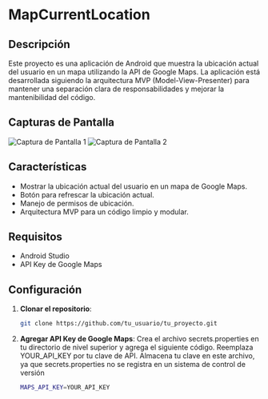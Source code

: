 # MapCurrentLocation

## Descripción

Este proyecto es una aplicación de Android que muestra la ubicación actual del usuario en un mapa utilizando la API de Google Maps. La aplicación está desarrollada siguiendo la arquitectura MVP (Model-View-Presenter) para mantener una separación clara de responsabilidades y mejorar la mantenibilidad del código.

## Capturas de Pantalla

![Captura de Pantalla 1](https://github.com/jehux/MapCurrentLocation/screensshots/screen_1.jpg)
![Captura de Pantalla 2](https://github.com/jehux/MapCurrentLocation/screensshots/screen_2.jpg)

## Características

- Mostrar la ubicación actual del usuario en un mapa de Google Maps.
- Botón para refrescar la ubicación actual.
- Manejo de permisos de ubicación.
- Arquitectura MVP para un código limpio y modular.

## Requisitos

- Android Studio
- API Key de Google Maps

## Configuración

1. **Clonar el repositorio**:
   ```bash
   git clone https://github.com/tu_usuario/tu_proyecto.git
   ```
2. **Agregar API Key de Google Maps**:
    Crea el archivo secrets.properties en tu directorio de nivel superior y agrega el siguiente código. Reemplaza YOUR_API_KEY por tu clave de API. Almacena tu clave en este archivo, ya que secrets.properties no se registra en un sistema de control de versión
    ```bash
    MAPS_API_KEY=YOUR_API_KEY
    ```
